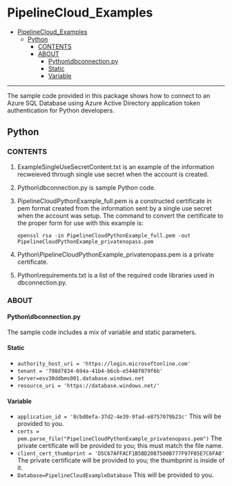 # PipelineCloud_Examples


- [PipelineCloud_Examples](#pipelinecloud_examples)
  - [Python](#python)
    - [CONTENTS](#contents)
    - [ABOUT](#about)
      - [Python\dbconnection.py](#pythondbconnectionpy)
      - [Static](#static)
      - [Variable](#variable)

*****
The sample code provided in this package shows how to connect to an Azure SQL Database using Azure Active Directory application token authentication for Python developers.

## Python
### CONTENTS

1. ExampleSingleUseSecretContent.txt is an example of the information recweieved through single use secret when the account is created.
2. Python\dbconnection.py is sample Python code.
3. PipelineCloudPythonExample_full.pem is a constructed certificate in pem format created from the information sent by a single use secret when the account was setup.  The command to convert the certificate to the proper form for use with this example is:

   ```openssl rsa -in PipelineCloudPythonExample_full.pem -out PipelineCloudPythonExample_privatenopass.pem```
4. Python\PipelineCloudPythonExample_privatenopass.pem is a private certificate.
5. Python\requirements.txt is a list of the required code libraries used in dbconnection.py.


### ABOUT 
#### Python\dbconnection.py
The sample code includes a mix of variable and static parameters.

#### Static
  * ```authority_host_uri = 'https://login.microsoftonline.com'```
  * ```tenant = '798d7834-694a-41b4-b6cb-e5448f079f6b'```
  * ```Server=esv30ddbms001.database.windows.net```
  * ```resource_uri = 'https://database.windows.net/'```

#### Variable
  * ```application_id = '8cbd0efa-37d2-4e39-9fad-e8757079b23c'```  This will be provided to you.
  * ```certs = pem.parse_file("PipelineCloudPythonExample_privatenopass.pem")```  The private certificate will be provided to you; this must match the file name.
  * ```client_cert_thumbprint = 'D5C67AFFACF1B5BD2087500B777F97F05E7C6FA0'```  The private certificate will be provided to you; the thumbprint is inside of it.
  * ```Database=PipelineCloudExampleDatabase```   This will be provided to you.




